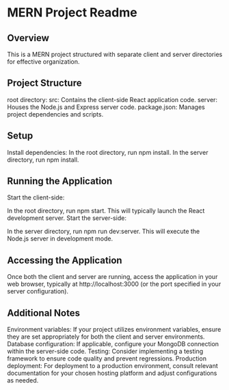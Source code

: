 # MERN Project Readme

## Overview

This is a MERN project structured with separate client and server directories for effective organization.

## Project Structure

root directory:
src: Contains the client-side React application code.
server: Houses the Node.js and Express server code.
package.json: Manages project dependencies and scripts.
## Setup

Install dependencies:
In the root directory, run npm install.
In the server directory, run npm install.
## Running the Application

Start the client-side:

In the root directory, run npm start. This will typically launch the React development server.
Start the server-side:

In the server directory, run npm run dev:server. This will execute the Node.js server in development mode.
## Accessing the Application

Once both the client and server are running, access the application in your web browser, typically at http://localhost:3000 (or the port specified in your server configuration).

## Additional Notes

Environment variables: If your project utilizes environment variables, ensure they are set appropriately for both the client and server environments.
Database configuration: If applicable, configure your MongoDB connection within the server-side code.
Testing: Consider implementing a testing framework to ensure code quality and prevent regressions.
Production deployment: For deployment to a production environment, consult relevant documentation for your chosen hosting platform and adjust configurations as needed.
